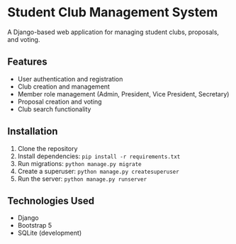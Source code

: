 # Student Club Management System

A Django-based web application for managing student clubs, proposals, and voting.

## Features

- User authentication and registration
- Club creation and management
- Member role management (Admin, President, Vice President, Secretary)
- Proposal creation and voting
- Club search functionality

## Installation

1. Clone the repository
2. Install dependencies: `pip install -r requirements.txt`
3. Run migrations: `python manage.py migrate`
4. Create a superuser: `python manage.py createsuperuser`
5. Run the server: `python manage.py runserver`

## Technologies Used

- Django
- Bootstrap 5
- SQLite (development)
